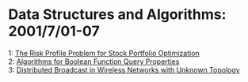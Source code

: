 # Data Structures and Algorithms: 2001/7/01-07  
1: [The Risk Profile Problem for Stock Portfolio Optimization](https://doi.org/10.48550/arXiv.cs/0107007)  
2: [Algorithms for Boolean Function Query Properties](https://doi.org/10.48550/arXiv.cs/0107010)  
3: [Distributed Broadcast in Wireless Networks with Unknown Topology](https://doi.org/10.48550/arXiv.cs/0107011)  